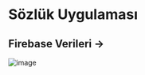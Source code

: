 # Sözlük Uygulaması

## Firebase Verileri -> 
![image](https://user-images.githubusercontent.com/63926513/201526579-aeb55320-c402-4321-8025-3c417277d681.png)
